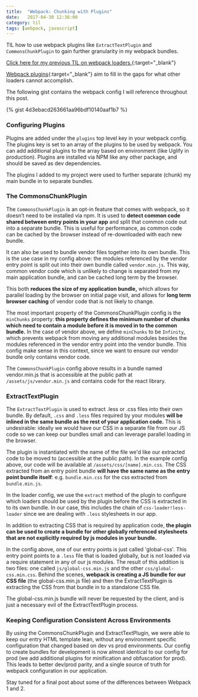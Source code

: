```yaml
---
title:  "Webpack: Chunking with Plugins"
date:   2017-04-30 12:36:00
category: til
tags: [webpack, javascript]
---
```


TIL how to use webpack plugins like `ExtractTextPlugin` and `CommonsChunkPlugin` to gain further granularity in my webpack bundles.

[Click here for my previous TIL on webpack loaders.][previous]{:target="_blank"}

[Webpack plugins][plugins]{:target="_blank"} aim to fill in the gaps for what other loaders cannot accomplish.

The following gist contains the webpack config I will reference throughout this post. 

{% gist 4d3ebacd263661aa96bdf10140aaf1b7 %}

### Configuring Plugins

Plugins are added under the `plugins` top level key in your webpack config. The plugins key is set to an array of the plugins to be used by webpack. You can add additional plugins to the array based on environment (like Uglify in production). Plugins are installed via NPM like any other package, and should be saved as dev dependencies.

The plugins I added to my project were used to further separate (chunk) my main bundle in to separate bundles.

### The CommonsChunkPlugin

The `CommonsChunkPlugin` is an opt-in feature that comes with webpack, so it doesn’t need to be installed via npm. It is used to **detect common code shared between entry points in your app** and split that common code out into a separate bundle. This is useful for performance, as common code can be cached by the browser instead of re-downloaded with each new bundle. 

It can also be used to bundle vendor files together into its own bundle. This is the use case in my config above: the modules referenced by the vendor entry point is split out into their own bundle called `vendor.min.js`. This way, common vendor code which is unlikely to change is separated from my main application bundle, and can be cached long term by the browser.

This both **reduces the size of my application bundle,** which allows for parallel loading by the browser on initial page visit, and allows for **long term browser caching** of vendor code that is not likely to change. 

The most important property of the CommonsChunkPlugin config is the `minChunks` property: **this property defines the minimum number of chunks which need to contain a module before it is moved in to the common bundle.** In the case of vendor above, we define `minChunks` to be `Infinity`, which prevents webpack from moving any additional modules besides the modules referenced in the vendor entry point into the vendor bundle. This config make sense in this context, since we want to ensure our vendor bundle only contains vendor code.

The `CommonsChunkPlugin` config above results in a bundle named vendor.min.js that is accessible at the public path at `/assets/js/vendor.min.js` and contains code for the react library.

### ExtractTextPlugin

The `ExtractTextPlugin` is used to extract .less or .css files into their own bundle. By default, `.css` and `.less` files required by your modules **will be inlined in the same bundle as the rest of your application code.** This is undesirable: ideally we would have our CSS in a separate file from our JS code so we can keep our bundles small and can leverage parallel loading in the browser.

The plugin is instantiated with the name of the file we'd like our extracted code to be moved to (accessible at the public path). In the example config above, our code will be available at `/assets/css/[name].min.css`. The CSS extracted from an entry point bundle **will have the same name as the entry point bundle itself**: e.g. `bundle.min.css` for the css extracted from `bundle.min.js`.

In the loader config, we use the `extract` method of the plugin to configure which loaders should be used by the plugin before the CSS is extracted in to its own bundle. In our case, this includes the chain of `css-loader!less-loader` since we are dealing with `.less` stylesheets in our app.

In addition to extracting CSS that is required by application code, **the plugin can be used to create a bundle for other globally referenced stylesheets that are not explicitly required by js modules in your bundle.** 

In the config above, one of our entry points is just called 'global-css'. This entry point points to a `.less` file that is loaded globally, but is not loaded via a require statement in any of our js modules. The result of this addition is two files: one called `js/global-css.min.js` and the other `css/global-css.min.css`. Behind the scenes, **webpack is creating a JS bundle for our CSS file** (the global-css.min.js file) and then the ExtractTextPlugin is extracting the CSS from that bundle in to a standalone CSS file. 

The global-css.min.js bundle will never be requested by the client, and is just a necessary evil of the ExtractTextPlugin process. 

### Keeping Configuration Consistent Across Environments

By using the CommonsChunkPlugin and ExtractTextPlugin, we were able to keep our entry HTML template lean, without any environment specific configuration that changed based on dev vs prod environments. Our config to create bundles for development is now almost identical to our config for prod (we add additional plugins for minification and obfuscation for prod). This leads to better dev/prod parity, and a single source of truth for webpack configuration in our application.

Stay tuned for a final post about some of the differences between Webpack 1 and 2. 

[previous]: /til/2017-04-27-webpack-pt-3/
[plugins]: https://webpack.js.org/concepts/plugins/
